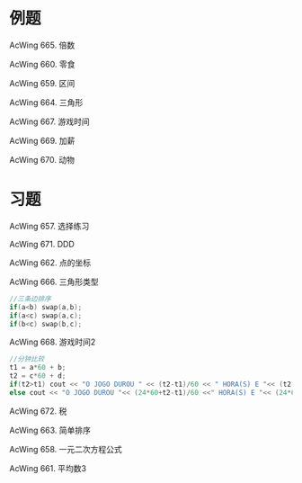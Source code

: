 # 例题
AcWing 665. 倍数

AcWing 660. 零食

AcWing 659. 区间

AcWing 664. 三角形

AcWing 667. 游戏时间

AcWing 669. 加薪

AcWing 670. 动物

# 习题
AcWing 657. 选择练习

AcWing 671. DDD

AcWing 662. 点的坐标

AcWing 666. 三角形类型
```cpp
//三条边排序
if(a<b) swap(a,b);
if(a<c) swap(a,c);
if(b<c) swap(b,c);
```
AcWing 668. 游戏时间2
```cpp
//分钟比较
t1 = a*60 + b;
t2 = c*60 + d;
if(t2>t1) cout << "O JOGO DUROU " << (t2-t1)/60 << " HORA(S) E "<< (t2-t1)%60 <<" MINUTO(S)" << endl;
else cout << "O JOGO DUROU "<< (24*60+t2-t1)/60 <<" HORA(S) E "<< (24*60+t2-t1)%60 <<" MINUTO(S)" << endl;
```

AcWing 672. 税

AcWing 663. 简单排序

AcWing 658. 一元二次方程公式

AcWing 661. 平均数3
